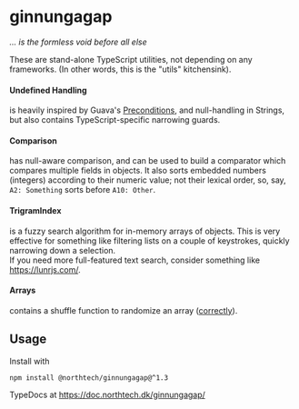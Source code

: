 ginnungagap
===========
_... is the formless void before all else_

These are stand-alone TypeScript utilities, not depending on any frameworks. (In other words, this is the "utils" kitchensink).

#### Undefined Handling
is heavily inspired by Guava's [Preconditions](https://github.com/google/guava/wiki/PreconditionsExplained), and
null-handling in Strings, but also contains TypeScript-specific narrowing guards.

#### Comparison
has null-aware comparison, and can be used to build a comparator which compares multiple fields in objects.
It also sorts embedded numbers (integers) according to their numeric value; not their lexical order, so, say,
`A2: Something` sorts before `A10: Other`.

#### TrigramIndex
is a fuzzy search algorithm for in-memory arrays of objects. This is very effective for something like filtering lists
on a couple of keystrokes, quickly narrowing down a selection.  
If you need more full-featured text search, consider something like https://lunrjs.com/.

#### Arrays
contains a shuffle function to randomize an array ([correctly](https://blog.codinghorror.com/the-danger-of-naivete/)).

Usage
-----
Install with

    npm install @northtech/ginnungagap@^1.3

TypeDocs at https://doc.northtech.dk/ginnungagap/